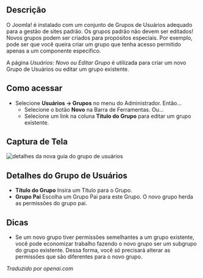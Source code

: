 <!-- Filename: Help4.x:Users:_New_or_Edit_Group  / Display title: Usuários: Novo ou Editar Grupo -->

## Descrição

O Joomla! é instalado com um conjunto de Grupos de Usuários adequado para a gestão de sites padrão. Os grupos padrão não devem ser editados! Novos grupos podem ser criados para propósitos especiais. Por exemplo, pode ser que você queira criar um grupo que tenha acesso permitido apenas a um componente específico.

A página *Usuários: Novo ou Editar Grupo* é utilizada para criar um novo Grupo de Usuários ou editar um grupo existente.

## Como acessar

- Selecione **Usuários → Grupos** no menu do Administrador. Então...
  - Selecione o botão **Novo** na Barra de Ferramentas. Ou...
  - Selecione um link na coluna **Título do Grupo** para editar um grupo existente.

## Captura de Tela

![detalhes da nova guia do grupo de usuários](../../../ptbr/images/users/users-new-group-details-tab.png)

## Detalhes do Grupo de Usuários

- **Título do Grupo** Insira um Título para o Grupo.
- **Grupo Pai** Escolha um Grupo Pai para este Grupo. O novo grupo herda as permissões do grupo pai.

## Dicas

- Se um novo grupo tiver permissões semelhantes a um grupo existente, você pode economizar trabalho fazendo o novo grupo ser um subgrupo do grupo existente. Dessa forma, você só precisará alterar as permissões que são diferentes para o novo grupo.

*Traduzido por openai.com*


